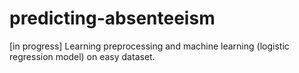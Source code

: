 # predicting-absenteeism
[in progress] Learning preprocessing and machine learning (logistic regression model) on easy dataset. 
